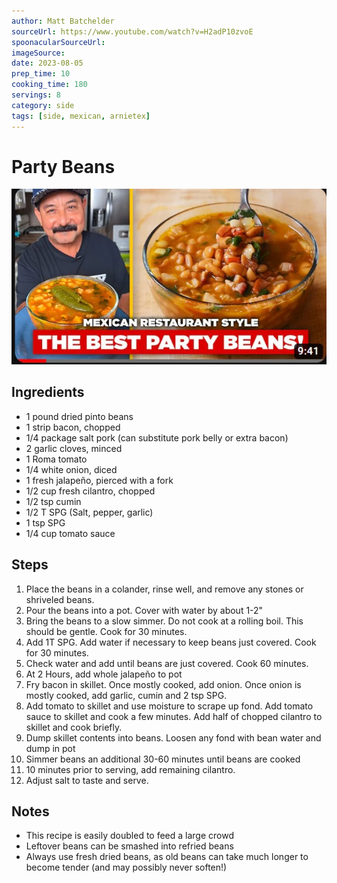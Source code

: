 ```yaml
---
author: Matt Batchelder
sourceUrl: https://www.youtube.com/watch?v=H2adP10zvoE
spoonacularSourceUrl: 
imageSource:
date: 2023-08-05
prep_time: 10
cooking_time: 180
servings: 8
category: side
tags: [side, mexican, arnietex]
---
```

# Party Beans

![Image of Party Beans](../img/party-beans.jpeg)

## Ingredients
- 1 pound dried pinto beans
- 1 strip bacon, chopped
- 1/4 package salt pork (can substitute pork belly or extra bacon)
- 2 garlic cloves, minced
- 1 Roma tomato
- 1/4 white onion, diced
- 1 fresh jalapeño, pierced with a fork
- 1/2 cup fresh cilantro, chopped
- 1/2 tsp cumin
- 1/2 T SPG (Salt, pepper, garlic)
- 1 tsp SPG
- 1/4 cup tomato sauce

## Steps
1. Place the beans in a colander, rinse well, and remove any stones or shriveled beans.
2. Pour the beans into a pot. Cover with water by about 1-2"
3. Bring the beans to a slow simmer. Do not cook at a rolling boil.  This should be gentle.  Cook for 30 minutes.
4. Add 1T SPG.  Add water if necessary to keep beans just covered.  Cook for 30 minutes.
5. Check water and add until beans are just covered.  Cook 60 minutes.
6. At 2 Hours, add whole jalapeño to pot
7. Fry bacon in skillet.  Once mostly cooked, add onion.  Once onion is mostly cooked, add garlic, cumin and 2 tsp SPG.
8.  Add tomato to skillet and use moisture to scrape up fond.  Add tomato sauce to skillet and cook a few minutes.  Add half of chopped cilantro to skillet and cook briefly.
9. Dump skillet contents into beans.  Loosen any fond with bean water and dump in pot
10. Simmer beans an additional 30-60 minutes until beans are cooked
11. 10 minutes prior to serving, add remaining cilantro.
12. Adjust salt to taste and serve.

## Notes
- This recipe is easily doubled to feed a large crowd
- Leftover beans can be smashed into refried beans
- Always use fresh dried beans, as old beans can take much longer to become tender (and may possibly never soften!)